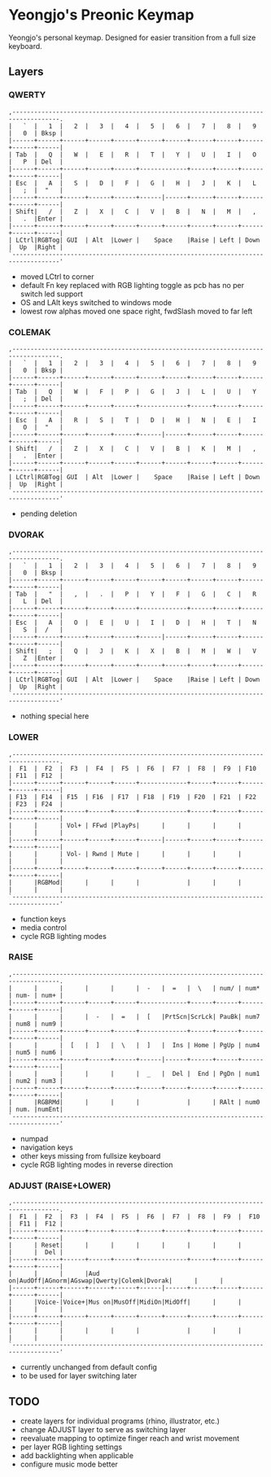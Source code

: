 # Yeongjo's Preonic Keymap
Yeongjo's personal keymap. 
Designed for easier transition from a full size keyboard.

## Layers

### QWERTY
```
,-----------------------------------------------------------------------------------.
|   `  |   1  |   2  |   3  |   4  |   5  |   6  |   7  |   8  |   9  |   0  | Bksp |
|------+------+------+------+------+------+------+------+------+------+------+------|
| Tab  |   Q  |   W  |   E  |   R  |   T  |   Y  |   U  |   I  |   O  |   P  | Del  |
|------+------+------+------+------+-------------+------+------+------+------+------|
| Esc  |   A  |   S  |   D  |   F  |   G  |   H  |   J  |   K  |   L  |   ;  |  "   |
|------+------+------+------+------+------|------+------+------+------+------+------|
| Shift|   /  |   Z  |   X  |   C  |   V  |   B  |   N  |   M  |   ,  |   .  |Enter |
|------+------+------+------+------+------+------+------+------+------+------+------|
| LCtrl|RGBTog| GUI  | Alt  |Lower |    Space    |Raise | Left | Down |  Up  |Right |
`-----------------------------------------------------------------------------------'
```
- moved LCtrl to corner
- default Fn key replaced with RGB lighting toggle as pcb has no per switch led support
- OS and LAlt keys switched to windows mode
- lowest row alphas moved one space right, fwdSlash moved to far left

### COLEMAK
```
,-----------------------------------------------------------------------------------.
|   `  |   1  |   2  |   3  |   4  |   5  |   6  |   7  |   8  |   9  |   0  | Bksp |
|------+------+------+------+------+------+------+------+------+------+------+------|
| Tab  |   Q  |   W  |   F  |   P  |   G  |   J  |   L  |   U  |   Y  |   ;  | Del  |
|------+------+------+------+------+-------------+------+------+------+------+------|
| Esc  |   A  |   R  |   S  |   T  |   D  |   H  |   N  |   E  |   I  |   O  |  "   |
|------+------+------+------+------+------|------+------+------+------+------+------|
| Shift|   /  |   Z  |   X  |   C  |   V  |   B  |   K  |   M  |   ,  |   .  |Enter |
|------+------+------+------+------+------+------+------+------+------+------+------|
| LCtrl|RGBTog| GUI  | Alt  |Lower |    Space    |Raise | Left | Down |  Up  |Right |
`-----------------------------------------------------------------------------------'
```
- pending deletion

### DVORAK
```
,-----------------------------------------------------------------------------------.
|   `  |   1  |   2  |   3  |   4  |   5  |   6  |   7  |   8  |   9  |   0  | Bksp |
|------+------+------+------+------+------+------+------+------+------+------+------|
| Tab  |   "  |   ,  |   .  |   P  |   Y  |   F  |   G  |   C  |   R  |   L  | Del  |
|------+------+------+------+------+-------------+------+------+------+------+------|
| Esc  |   A  |   O  |   E  |   U  |   I  |   D  |   H  |   T  |   N  |   S  |  /   |
|------+------+------+------+------+------|------+------+------+------+------+------|
| Shift|   ;  |   Q  |   J  |   K  |   X  |   B  |   M  |   W  |   V  |   Z  |Enter |
|------+------+------+------+------+------+------+------+------+------+------+------|
| LCtrl|RGBTog| GUI  | Alt  |Lower |    Space    |Raise | Left | Down |  Up  |Right |
`-----------------------------------------------------------------------------------'
```
- nothing special here

### LOWER
```
,-----------------------------------------------------------------------------------.
|  F1  |  F2  |  F3  |  F4  |  F5  |  F6  |  F7  |  F8  |  F9  | F10  | F11  | F12  |
|------+------+------+------+------+-------------+------+------+------+------+------|
| F13  | F14  | F15  | F16  | F17  | F18  | F19  | F20  | F21  | F22  | F23  | F24  |
|------+------+------+------+------+-------------+------+------+------+------+------|
|      |      | Vol+ | FFwd |PlayPs|      |      |      |      |      |      |      |
|------+------+------+------+------+------|------+------+------+------+------+------|
|      |      | Vol- | Rwnd | Mute |      |      |      |      |      |      |      |
|------+------+------+------+------+------+------+------+------+------+------+------|
|      |RGBMod|      |      |      |             |      |      |      |      |      |
`-----------------------------------------------------------------------------------'
```
- function keys
- media control
- cycle RGB lighting modes

### RAISE
```
,-----------------------------------------------------------------------------------.
|      |      |      |      |      |  -   |  =   |  \   | num/ | num* | num- | num+ |
|------+------+------+------+------+-------------+------+------+------+------+------|
|      |      |      |  -   |  =   |  [   |PrtScn|ScrLck| PauBk| num7 | num8 | num9 |
|------+------+------+------+------+-------------+------+------+------+------+------|
|      |      |  [   |  ]   |  \   |  ]   |  Ins | Home | PgUp | num4 | num5 | num6 |
|------+------+------+------+------+------|------+------+------+------+------+------|
|      |      |      |      |      |  _   |  Del |  End | PgDn | num1 | num2 | num3 |
|------+------+------+------+------+------+------+------+------+------+------+------|
|      |RGBRMd|      |      |      |             |      | RAlt | num0 | num. |numEnt|
`-----------------------------------------------------------------------------------'
```
- numpad
- navigation keys
- other keys missing from fullsize keyboard
- cycle RGB lighting modes in reverse direction

### ADJUST (RAISE+LOWER)
```
,-----------------------------------------------------------------------------------.
|  F1  |  F2  |  F3  |  F4  |  F5  |  F6  |  F7  |  F8  |  F9  |  F10 |  F11 |  F12 |
|------+------+------+------+------+------+------+------+------+------+------+------|
|      | Reset|      |      |      |      |      |      |      |      |      |  Del |
|------+------+------+------+------+-------------+------+------+------+------+------|
|      |      |      |Aud on|AudOff|AGnorm|AGswap|Qwerty|Colemk|Dvorak|      |      |
|------+------+------+------+------+------|------+------+------+------+------+------|
|      |Voice-|Voice+|Mus on|MusOff|MidiOn|MidOff|      |      |      |      |      |
|------+------+------+------+------+------+------+------+------+------+------+------|
|      |      |      |      |      |             |      |      |      |      |      |
`-----------------------------------------------------------------------------------'
```
- currently unchanged from default config
- to be used for layer switching later

## TODO
- create layers for individual programs (rhino, illustrator, etc.)
- change ADJUST layer to serve as switching layer
- reevaluate mapping to optimize finger reach and wrist movement
- per layer RGB lighting settings
- add backlighting when applicable
- configure music mode better
